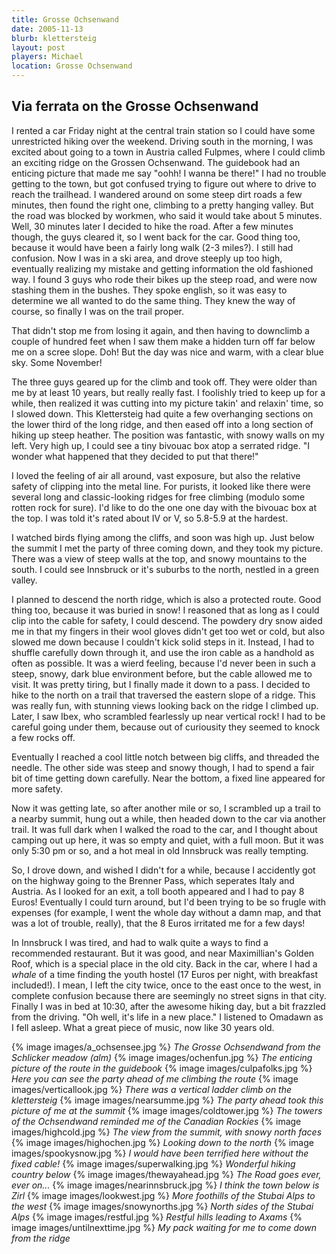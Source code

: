 ```yaml
---
title: Grosse Ochsenwand
date: 2005-11-13
blurb: klettersteig
layout: post
players: Michael
location: Grosse Ochsenwand
---
```


<h2>Via ferrata on the Grosse Ochsenwand</h2>


I rented a car Friday night at the central train station so I could have some unrestricted hiking over the
weekend. Driving south in the morning, I was excited about going to a town in Austria called Fulpmes, where
I could climb an exciting ridge on the Grossen Ochsenwand. The guidebook had an enticing picture that made
me say "oohh! I wanna be there!" I had no trouble getting to the town, but got confused trying to figure out
where to drive to reach the trailhead. I wandered around on some steep dirt roads a few minutes, then
found the right one, climbing to a pretty hanging valley. But the road was blocked by workmen, who said
it would take about 5 minutes. Well, 30 minutes later I decided to hike the road. After a few minutes though,
the guys cleared it, so I went back for the car. Good thing too, because it would have been a fairly
long walk (2-3 miles?). I still had confusion. Now I was in a ski area, and drove steeply up too high,
eventually realizing my mistake and getting information the old fashioned way. I found 3 guys who rode
their bikes up the steep road, and were now stashing them in the bushes. They spoke english, so it was
easy to determine we all wanted to do the same thing. They knew the way of course, so finally I was on
the trail proper.


That didn't stop me from losing it again, and then having to downclimb a couple of hundred feet when I saw
them make a hidden turn off far below me on a scree slope. Doh! But the day was nice and warm, with a clear
blue sky. Some November!


The three guys geared up for the climb and took off. They were older than me by at least 10 years, but really
really fast. I foolishly tried to keep up for a while, then realized it was cutting into my picture takin' and
relaxin' time, so I slowed down. This Klettersteig had quite a few overhanging sections on the lower third
of the long ridge, and then eased off into a long section of hiking up steep heather. The position was
fantastic, with snowy walls on my left. Very high up, I could see a tiny bivouac box atop a serrated ridge.
"I wonder what happened that they decided to put that there!"


I loved the feeling of air all around, vast exposure, but also the relative safety of clipping into the metal
line. For purists, it looked like there were several long and classic-looking ridges for free climbing (modulo
some rotten rock for sure). I'd like to do the one one day with the bivouac box at the top. I was told it's
rated about IV or V, so 5.8-5.9 at the hardest.


I watched birds flying among the cliffs, and soon was high up. Just below the summit I met the party of three
coming down, and they took my picture. There was a view of steep walls at the top, and snowy mountains to the
south. I could see Innsbruck or it's suburbs to the north, nestled in a green valley.


I planned to descend the north ridge, which is also a protected route. Good thing too, because it was buried
in snow! I reasoned that as long as I could clip into the cable for safety, I could descend. The powdery
dry snow aided me in that my fingers in their wool gloves didn't get too wet or cold, but also slowed
me down because I couldn't kick solid steps in it. Instead, I had to shuffle carefully down through it, and
use the iron cable as a handhold as often as possible. It was a wierd feeling, because I'd never been in
such a steep, snowy, dark blue environment before, but the cable allowed me to visit. It was pretty tiring, but
I finally made it down to a pass. I decided to hike to the north on a trail that traversed the eastern slope
of a ridge. This was really fun, with stunning views looking back on the ridge I climbed up. Later, I saw
Ibex, who scrambled fearlessly up near vertical rock! I had to be careful going under them, because out of
curiousity they seemed to knock a few rocks off.


Eventually I reached a cool little notch between big cliffs, and threaded the needle. The other side was steep
and snowy though, I had to spend a fair bit of time getting down carefully. Near the bottom, a fixed line appeared
for more safety.


Now it was getting late, so after another mile or so, I scrambled up a trail to a nearby summit, hung out a while,
then headed down to the car via another trail. It was full dark when I walked the road to the car, and I thought
about camping out up here, it was so empty and quiet, with a full moon. But it was only 5:30 pm or so, and a hot
meal in old Innsbruck was really tempting.


So, I drove down, and wished I didn't for a while, because I accidently got on the highway going to the Brenner
Pass, which seperates Italy and Austria. As I looked for an exit, a toll booth appeared and I had to pay 8
Euros! Eventually I could turn around, but I'd been trying to be so frugle with expenses (for example, I went the
whole day without a damn map, and that was a lot of trouble, really), that the 8 Euros irritated me for a few
days!


In Innsbruck I was tired, and had to walk quite a ways to find a recommended restaurant. But it was good, and near
Maximillian's Golden Roof, which is a special place in the old city. Back in the car, where I had a <i>whale</i>
of a time finding the youth hostel (17 Euros per night, with breakfast included!). I mean, I left the city
twice, once to the east once to the west, in complete confusion because there are seemingly no street signs
in that city. Finally I was in bed at 10:30, after the awesome hiking day, but a bit frazzled from the driving.
"Oh well, it's life in a new place." I listened to Omadawn as I fell asleep. What a great piece of music, now
like 30 years old.




{% image images/a_ochsensee.jpg %}
<i>The Grosse Ochsendwand from the Schlicker meadow (alm)</i>
{% image images/ochenfun.jpg %}
<i>The enticing picture of the route in the guidebook</i>
{% image images/culpafolks.jpg %}
<i>Here you can see the party ahead of me climbing the route</i>
{% image images/verticallook.jpg %}
<i>There was a vertical ladder climb on the klettersteig</i>
{% image images/nearsumme.jpg %}
<i>The party ahead took this picture of me at the summit</i>
{% image images/coldtower.jpg %}
<i>The towers of the Ochsendwand reminded me of the Canadian Rockies</i>
{% image images/highcold.jpg %}
<i>The view from the summit, with snowy north faces</i>
{% image images/highochen.jpg %}
<i>Looking down to the north</i>
{% image images/spookysnow.jpg %}
<i>I would have been terrified here without the fixed cable!</i>
{% image images/superwalking.jpg %}
<i>Wonderful hiking country below</i>
{% image images/thewayahead.jpg %}
<i>The Road goes ever, ever on...</i>
{% image images/nearinnsbruck.jpg %}
<i>I think the town below is Zirl</i>
{% image images/lookwest.jpg %}
<i>More foothills of the Stubai Alps to the west</i>
{% image images/snowynorths.jpg %}
<i>North sides of the Stubai Alps</i>
{% image images/restful.jpg %}
<i>Restful hills leading to Axams</i>
{% image images/untilnexttime.jpg %}
<i>My pack waiting for me to come down from the ridge</i>
